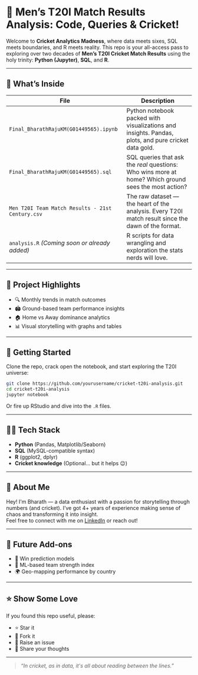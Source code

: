 # 🏏 Men’s T20I Match Results Analysis: Code, Queries & Cricket!

Welcome to **Cricket Analytics Madness**, where data meets sixes, SQL meets boundaries, and R meets reality. This repo is your all-access pass to exploring over two decades of **Men’s T20I Cricket Match Results** using the holy trinity: **Python (Jupyter)**, **SQL**, and **R**.

---

## 📁 What’s Inside

| File | Description |
|------|-------------|
| `Final_BharathRajuKM(G01449565).ipynb` | Python notebook packed with visualizations and insights. Pandas, plots, and pure cricket data gold. |
| `Final_BharathRajuKM(G01449565).sql` | SQL queries that ask the *real* questions: Who wins more at home? Which ground sees the most action? |
| `Men T20I Team Match Results - 21st Century.csv` | The raw dataset — the heart of the analysis. Every T20I match result since the dawn of the format. |
| `analysis.R` *(Coming soon or already added)* | R scripts for data wrangling and exploration the stats nerds will love. |

---

## 🧠 Project Highlights

- 🔍 Monthly trends in match outcomes
- 🏟️ Ground-based team performance insights
- 🏠 Home vs Away dominance analytics
- 📊 Visual storytelling with graphs and tables

---

## 🚀 Getting Started

Clone the repo, crack open the notebook, and start exploring the T20I universe:

```bash
git clone https://github.com/yourusername/cricket-t20i-analysis.git
cd cricket-t20i-analysis
jupyter notebook
```

Or fire up RStudio and dive into the `.R` files.

---

## 👨‍💻 Tech Stack

- **Python** (Pandas, Matplotlib/Seaborn)
- **SQL** (MySQL-compatible syntax)
- **R** (ggplot2, dplyr)
- **Cricket knowledge** (Optional... but it helps 😉)

---

## 🙌 About Me

Hey! I'm Bharath — a data enthusiast with a passion for storytelling through numbers (and cricket). I’ve got 4+ years of experience making sense of chaos and transforming it into insight.  
Feel free to connect with me on [LinkedIn](#) or reach out!

---

## 🏁 Future Add-ons

- 🎯 Win prediction models
- 🧠 ML-based team strength index
- 🌍 Geo-mapping performance by country

---

## ⭐️ Show Some Love

If you found this repo useful, please:

- ⭐ Star it  
- 🍴 Fork it  
- 🐛 Raise an issue  
- 💬 Share your thoughts  

---

> _“In cricket, as in data, it's all about reading between the lines.”_
